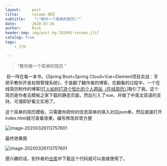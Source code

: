 ```yaml
---
layout:     post
title:      resume 简历
subtitle:    "\"制作一个简单的简历\""
date:       2020-03-26
author:     Rick
header-img: img/post-bg-202003-resume.jfif
catalog: true
tags:
    - 工作

---
```


> “教你做一个简单的简历 ”



​       前一阵在看一本书，《Spring Boot+Spring Cloud+Vue+Element项目实战：手把手教你开发权限管理系统》，于是翻了翻作者的博客，在翻看的过程中，一个在线简历制作的博客[[IT人如何打造个性化的个人网站（在线简历）](https://www.cnblogs.com/xifengxiaoma/p/9814902.html)]吸引了我。这个简历是作者去模板之家下载的静态页面，然后引入了vue，并做了中英文双语的支持，可谓即好看又实用了。

​		这个简单的简历模板，只需要你把你的信息简单的填入对应json串，然后直接打开index.html就可查看效果，编写修改非常方便

![image-20200326113757601](https://ren88122246.github.io/img/2020-03-26-resume/01.png)

最终效果图

![image-20200326113757601](https://ren88122246.github.io/img/2020-03-26-resume/02.png)

感兴趣的话，到作者的[仓库](https://gitee.com/liuge1988/brilliant)中下载这个代码就可以直接使用了。